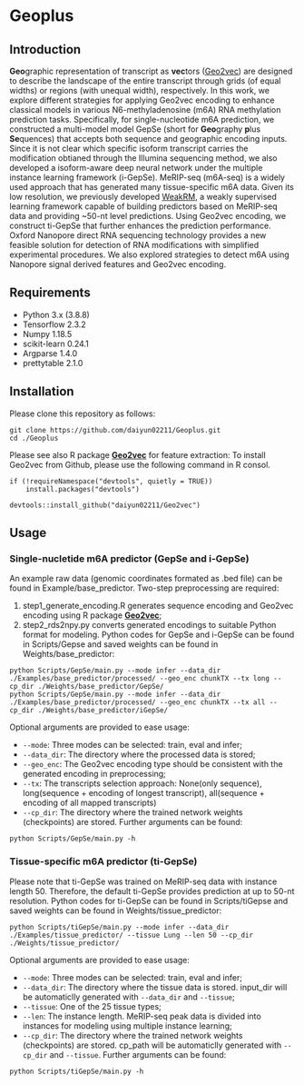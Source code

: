 # Geoplus
## Introduction
**Geo**graphic representation of transcript as **vec**tors ([Geo2vec](https://github.com/daiyun02211/Geo2vec)) are designed to describe the landscape of the entire transcript through grids (of equal widths) or regions (with unequal width), respectively. 
In this work, we explore different strategies for applying Geo2vec encoding to enhance classical models in various N6-methyladenosine (m6A) RNA methylation prediction tasks. Specifically, for single-nucleotide m6A prediction, we constructed a multi-model model GepSe (short for **Geo**graphy **p**lus **Se**quences) that accepts both sequence and geographic encoding inputs. Since it is not clear which specific isoform transcript carries the modification obtianed through the Illumina sequencing method, we also developed a isoform-aware deep neural network under the multiple instance learning framework (i-GepSe). MeRIP-seq (m6A-seq) is a widely used approach that has generated many tissue-specific m6A data. Given its low resolution, we previously developed [WeakRM](https://github.com/daiyun02211/WeakRM), a weakly supervised learning framework capable of building predictors based on MeRIP-seq data and providing ~50-nt level predictions. Using Geo2vec encoding, we construct ti-GepSe that further enhances the prediction performance. Oxford Nanopore direct RNA sequencing technology provides a new feasible solution for detection of RNA modifications with simplified experimental procedures. We also explored strategies to detect m6A using Nanopore signal derived features and Geo2vec encoding. 
## Requirements
- Python 3.x (3.8.8)
- Tensorflow 2.3.2
- Numpy 1.18.5
- scikit-learn 0.24.1
- Argparse 1.4.0
- prettytable 2.1.0 
## Installation
Please clone this repository as follows:
```
git clone https://github.com/daiyun02211/Geoplus.git
cd ./Geoplus
```
Please see also R package [**Geo2vec**](https://github.com/daiyun02211/Geo2vec) for feature extraction:
To install Geo2vec from Github, please use the following command in R consol.
```
if (!requireNamespace("devtools", quietly = TRUE))
    install.packages("devtools")

devtools::install_github("daiyun02211/Geo2vec")
```
## Usage
### Single-nucletide m6A predictor (GepSe and i-GepSe)
An example raw data (genomic coordinates formated as .bed file) can be found in Example/base_predictor. Two-step preprocessing are required: 
1. step1_generate_encoding.R generates sequence encoding and Geo2vec encoding using R package [**Geo2vec**](https://github.com/daiyun02211/Geo2vec);
2. step2_rds2npy.py converts generated encodings to suitable Python format for modeling.
Python codes for GepSe and i-GepSe can be found in Scripts/Gepse and saved weights can be found in Weights/base_predictor:
```
python Scripts/GepSe/main.py --mode infer --data_dir ./Examples/base_predictor/processed/ --geo_enc chunkTX --tx long --cp_dir ./Weights/base_predictor/GepSe/
python Scripts/GepSe/main.py --mode infer --data_dir ./Examples/base_predictor/processed/ --geo_enc chunkTX --tx all --cp_dir ./Weights/base_predictor/iGepSe/
```
Optional arguments are provided to ease usage:
- ``--mode``: Three modes can be selected: train, eval and infer;
- ``--data_dir``: The directory where the processed data is stored;
- ``--geo_enc``: The Geo2vec encoding type should be consistent with the generated encoding in preprocessing;
- ``--tx``: The transcripts selection approach: None(only sequence), long(sequence + encoding of longest transcript), all(sequence + encoding of all mapped transcripts)
- ``--cp_dir``: The directory where the trained network weights (checkpoints) are stored.
Further arguments can be found:
```
python Scripts/GepSe/main.py -h
```
### Tissue-specific m6A predictor (ti-GepSe)
Please note that ti-GepSe was trained on MeRIP-seq data with instance length 50. Therefore, the default ti-GepSe provides prediction at up to 50-nt resolution.
Python codes for ti-GepSe can be found in Scripts/tiGepse and saved weights can be found in Weights/tissue_predictor:
```
python Scripts/tiGepSe/main.py --mode infer --data_dir ./Examples/tissue_predictor/ --tissue Lung --len 50 --cp_dir ./Weights/tissue_predictor/
```
Optional arguments are provided to ease usage:
- ``--mode``: Three modes can be selected: train, eval and infer;
- ``--data_dir``: The directory where the tissue data is stored. input_dir will be automaticlly generated with ``--data_dir`` and ``--tissue``;
- ``--tissue``: One of the 25 tissue types;
- ``--len``: The instance length. MeRIP-seq peak data is divided into instances for modeling using multiple instance learning; 
- ``--cp_dir``: The directory where the trained network weights (checkpoints) are stored. cp_path will be automaticlly generated with ``--cp_dir`` and ``--tissue``.
Further arguments can be found:
```
python Scripts/tiGepSe/main.py -h
```
